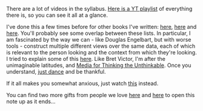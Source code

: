 There are a lot of videos in the syllabus. [Here is a YT playlist](https://www.youtube.com/playlist?list=PL5ClmaG2tnPMxUf0IYoekTGweKlc0jLOI) of everything there is, so you can see it all at a glance.

I've done this a few times before for other books I've written: [here](https://www.youtube.com/playlist?list=PL5ClmaG2tnPNgqWDBGCWAQxD0sYpbfPRK), [here](https://www.youtube.com/playlist?list=PL5ClmaG2tnPOSeeVkPwtLIh5UjjFHcTKj) and [here](https://www.youtube.com/playlist?list=PL5ClmaG2tnPM3sgzhHmEhxitzdX0latyD). You'll probably see some overlap between these lists. In particular, I am fascinated by the way we can - like Douglas Engelbart, but with worse tools - construct multiple different views over the same data, each of which is relevant to the person looking and the context from which they're looking. I tried to explain some of this [here](https://thebluebook.co.za/fugue-i/). Like Bret Victor, I'm after the unimaginable latitudes, and [Media for Thinking the Unthinkable](https://vimeo.com/67076984). Once you understand, [just dance](https://www.kernel.community/en/build/dance/inspiration) and be thankful.

If it all makes you somewhat anxious, just watch [this](https://www.youtube.com/watch?v=Oohg3LZd898&t=1344s) instead.

You can find two more gifts from people we love [here](https://vimeo.com/483691027) and [here](https://vimeo.com/198949676) to open this note up as it ends...